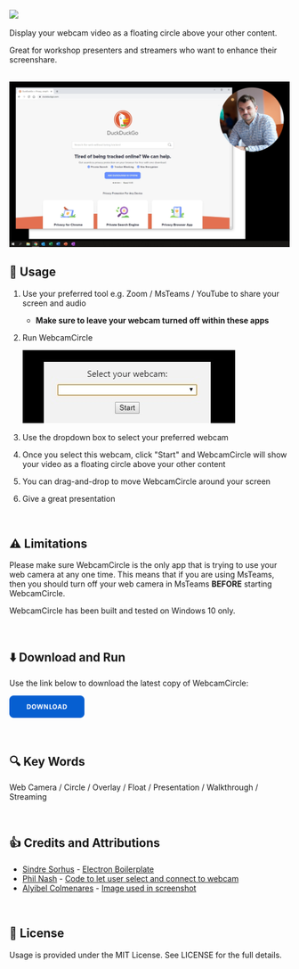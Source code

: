 <br />

<img src="https://i.ibb.co/VjLnGy9/Icon-Webcam-Circle.png" height="120" />

<br />

Display your webcam video as a floating circle above your other content.

Great for workshop presenters and streamers who want to enhance their screenshare.

<br />

<img src="images/screenshot.png" width="800" />

<br />

## 📝 Usage

1. Use your preferred tool e.g. Zoom / MsTeams / YouTube to share your screen and audio
    - **Make sure to leave your webcam turned off within these apps**
2. Run WebcamCircle

   ![](images/select.jpg)
3. Use the dropdown box to select your preferred webcam
4. Once you select this webcam, click "Start" and WebcamCircle will show your video as a floating circle above your other content

5. You can drag-and-drop to move WebcamCircle around your screen
6. Give a great presentation

<br />

## ⚠️ Limitations

Please make sure WebcamCircle is the only app that is trying to use your web camera at any one time. This means that if you are using MsTeams, then you should turn off your web camera in MsTeams **BEFORE** starting WebcamCircle.

WebcamCircle has been built and tested on Windows 10 only.

<br />
	
## ⬇️ Download and Run

Use the link below to download the latest copy of WebcamCircle:

[<img src="images/download.png" height="40">](https://github.com/cainhill/WebcamCircle/releases/download/0.0.2/WebcamCircle.0.0.2.exe)

<br />

## 🔍 Key Words

Web Camera / Circle / Overlay / Float / Presentation / Walkthrough / Streaming

<br />

## 👍 Credits and Attributions

* [Sindre Sorhus](https://github.com/sindresorhus) - [Electron Boilerplate](https://github.com/sindresorhus/electron-boilerplate)
* [Phil Nash](https://github.com/philnash) - [Code to let user select and connect to webcam](https://github.com/philnash/mediadevices-camera-selection/blob/master/app.js)
* [Alyibel Colmenares](https://pixabay.com/users/alyibel-3625842) - [Image used in screenshot](https://pixabay.com/photos/entrepreneur-computer-man-office-2326419)

<br />

## 🎨 License

Usage is provided under the MIT License. See LICENSE for the full details.

<br />
